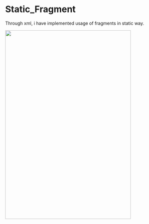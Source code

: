 # Static_Fragment

Through xml, i have implemented usage of fragments in static way.

<img src="https://user-images.githubusercontent.com/42689087/152785001-87f11a40-3ece-4a3e-a446-fa2645455530.png" width=400 height=600>



